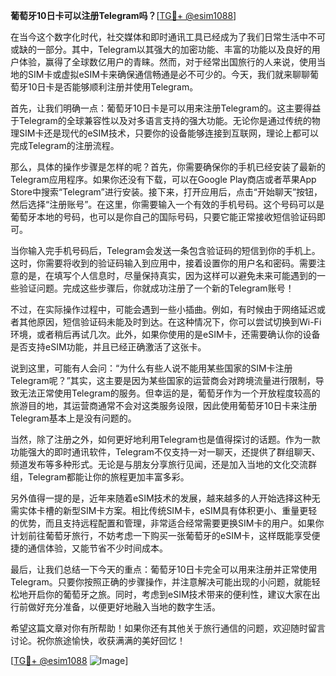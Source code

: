 **葡萄牙10日卡可以注册Telegram吗？**[[TG💪+ @esim1088](https://t.me/s/esim1088)]

在当今这个数字化时代，社交媒体和即时通讯工具已经成为了我们日常生活中不可或缺的一部分。其中，Telegram以其强大的加密功能、丰富的功能以及良好的用户体验，赢得了全球数亿用户的青睐。然而，对于经常出国旅行的人来说，使用当地的SIM卡或虚拟eSIM卡来确保通信畅通是必不可少的。今天，我们就来聊聊葡萄牙10日卡是否能够顺利注册并使用Telegram。

首先，让我们明确一点：葡萄牙10日卡是可以用来注册Telegram的。这主要得益于Telegram的全球兼容性以及对多语言支持的强大功能。无论你是通过传统的物理SIM卡还是现代的eSIM技术，只要你的设备能够连接到互联网，理论上都可以完成Telegram的注册流程。

那么，具体的操作步骤是怎样的呢？首先，你需要确保你的手机已经安装了最新的Telegram应用程序。如果你还没有下载，可以在Google Play商店或者苹果App Store中搜索“Telegram”进行安装。接下来，打开应用后，点击“开始聊天”按钮，然后选择“注册账号”。在这里，你需要输入一个有效的手机号码。这个号码可以是葡萄牙本地的号码，也可以是你自己的国际号码，只要它能正常接收短信验证码即可。

当你输入完手机号码后，Telegram会发送一条包含验证码的短信到你的手机上。这时，你需要将收到的验证码输入到应用中，接着设置你的用户名和密码。需要注意的是，在填写个人信息时，尽量保持真实，因为这样可以避免未来可能遇到的一些验证问题。完成这些步骤后，你就成功注册了一个新的Telegram账号！

不过，在实际操作过程中，可能会遇到一些小插曲。例如，有时候由于网络延迟或者其他原因，短信验证码未能及时到达。在这种情况下，你可以尝试切换到Wi-Fi环境，或者稍后再试几次。此外，如果你使用的是eSIM卡，还需要确认你的设备是否支持eSIM功能，并且已经正确激活了这张卡。

说到这里，可能有人会问：“为什么有些人说不能用某些国家的SIM卡注册Telegram呢？”其实，这主要是因为某些国家的运营商会对跨境流量进行限制，导致无法正常使用Telegram的服务。但幸运的是，葡萄牙作为一个开放程度较高的旅游目的地，其运营商通常不会对这类服务设限，因此使用葡萄牙10日卡来注册Telegram基本上是没有问题的。

当然，除了注册之外，如何更好地利用Telegram也是值得探讨的话题。作为一款功能强大的即时通讯软件，Telegram不仅支持一对一聊天，还提供了群组聊天、频道发布等多种形式。无论是与朋友分享旅行见闻，还是加入当地的文化交流群组，Telegram都能让你的旅程更加丰富多彩。

另外值得一提的是，近年来随着eSIM技术的发展，越来越多的人开始选择这种无需实体卡槽的新型SIM卡方案。相比传统SIM卡，eSIM具有体积更小、重量更轻的优势，而且支持远程配置和管理，非常适合经常需要更换SIM卡的用户。如果你计划前往葡萄牙旅行，不妨考虑一下购买一张葡萄牙的eSIM卡，这样既能享受便捷的通信体验，又能节省不少时间成本。

最后，让我们总结一下今天的重点：葡萄牙10日卡完全可以用来注册并正常使用Telegram。只要你按照正确的步骤操作，并注意解决可能出现的小问题，就能轻松地开启你的葡萄牙之旅。同时，考虑到eSIM技术带来的便利性，建议大家在出行前做好充分准备，以便更好地融入当地的数字生活。

希望这篇文章对你有所帮助！如果你还有其他关于旅行通信的问题，欢迎随时留言讨论。祝你旅途愉快，收获满满的美好回忆！

[[TG💪+ @esim1088](https://t.me/s/esim1088) ![Image](https://i.postimg.cc/4NQfJmqS/Snipaste-2025-05-13-00-14-12.png)]
